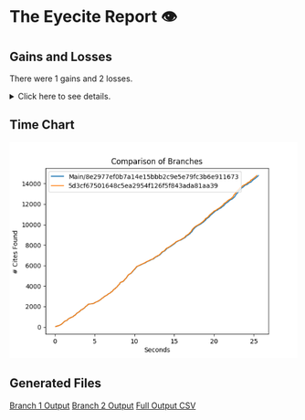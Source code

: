 # The Eyecite Report :eye:



Gains and Losses
---------
There were 1 gains and 2 losses.

<details>
<summary>Click here to see details.</summary>

|     id     |     Gain     |        Loss        |
| ---------- | ------------ | ------------------ |
|  2737168   |              |  141 Ill. 2d 204   |
|  2737168   |              | 141 Ill. 2d at 242 |
|  2737168   |  Holmes, 141 |                    |


</details>



Time Chart
---------

![image](https://raw.githubusercontent.com/freelawproject/eyecite/artifacts/190/results/chart.png)


Generated Files
---------

[Branch 1 Output](https://raw.githubusercontent.com/freelawproject/eyecite/artifacts/190/results/8e2977ef0b7a14e15bbb2c9e5e79fc3b6e911673.json)
[Branch 2 Output](https://raw.githubusercontent.com/freelawproject/eyecite/artifacts/190/results/5d3cf67501648c5ea2954f126f5f843ada81aa39.json)
[Full Output CSV ](https://raw.githubusercontent.com/freelawproject/eyecite/artifacts/190/results/output.csv)
